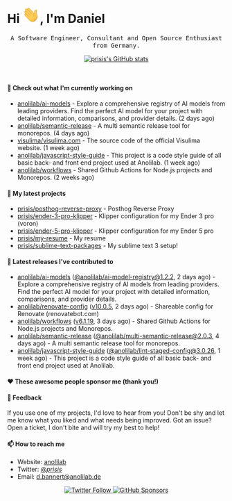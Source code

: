 <h1>Hi <img src="https://github.com/prisis/prisis/blob/main/images/hi.gif?raw=true" width="40px" />, I'm Daniel</h1>
<p align="center">
    <samp>A Software Engineer, Consultant and Open Source Enthusiast from Germany.</samp>
</p>

<p align="center">
    <a href="https://github.com/prisis">
        <img alt="prisis's GitHub stats" src="https://github-readme-stats.vercel.app/api?username=prisis&count_private=true&show_icons=true&hide_title=true&include_all_commits=true">
    </a>
</p>

<br/>

#### 👷 Check out what I'm currently working on

- [anolilab/ai-models](https://github.com/anolilab/ai-models) - Explore a comprehensive registry of AI models from leading providers. Find the perfect AI model for your project with detailed information, comparisons, and provider details. (2 days ago)
- [anolilab/semantic-release](https://github.com/anolilab/semantic-release) - A multi semantic release tool for monorepos. (4 days ago)
- [visulima/visulima.com](https://github.com/visulima/visulima.com) - The source code of the official Visulima website. (1 week ago)
- [anolilab/javascript-style-guide](https://github.com/anolilab/javascript-style-guide) - This project is a code style guide of all basic back- and front end project used at Anolilab. (1 week ago)
- [anolilab/workflows](https://github.com/anolilab/workflows) - Shared Github Actions for Node.js projects and Monorepos. (2 weeks ago)

#### 🌱 My latest projects

- [prisis/posthog-reverse-proxy](https://github.com/prisis/posthog-reverse-proxy) - Posthog Reverse Proxy
- [prisis/ender-3-pro-klipper](https://github.com/prisis/ender-3-pro-klipper) - Klipper configuration for my Ender 3 pro (voron)
- [prisis/ender-5-pro-klipper](https://github.com/prisis/ender-5-pro-klipper) - Klipper configuration for my Ender 5 pro
- [prisis/my-resume](https://github.com/prisis/my-resume) - My resume
- [prisis/sublime-text-packages](https://github.com/prisis/sublime-text-packages) - My sublime text 3 setup!

#### 🔭 Latest releases I've contributed to

- [anolilab/ai-models](https://github.com/anolilab/ai-models) ([@anolilab/ai-model-registry@1.2.2](https://github.com/anolilab/ai-models/releases/tag/%40anolilab/ai-model-registry%401.2.2), 2 days ago) - Explore a comprehensive registry of AI models from leading providers. Find the perfect AI model for your project with detailed information, comparisons, and provider details.
- [anolilab/renovate-config](https://github.com/anolilab/renovate-config) ([v10.0.5](https://github.com/anolilab/renovate-config/releases/tag/v10.0.5), 2 days ago) - Shareable config for Renovate (renovatebot.com)
- [anolilab/workflows](https://github.com/anolilab/workflows) ([v6.1.19](https://github.com/anolilab/workflows/releases/tag/v6.1.19), 3 days ago) - Shared Github Actions for Node.js projects and Monorepos.
- [anolilab/semantic-release](https://github.com/anolilab/semantic-release) ([@anolilab/multi-semantic-release@2.0.3](https://github.com/anolilab/semantic-release/releases/tag/%40anolilab/multi-semantic-release%402.0.3), 4 days ago) - A multi semantic release tool for monorepos.
- [anolilab/javascript-style-guide](https://github.com/anolilab/javascript-style-guide) ([@anolilab/lint-staged-config@3.0.26](https://github.com/anolilab/javascript-style-guide/releases/tag/%40anolilab/lint-staged-config%403.0.26), 1 week ago) - This project is a code style guide of all basic back- and front end project used at Anolilab.

#### ❤️ These awesome people sponsor me (thank you!)


#### 💬 Feedback

If you use one of my projects, I'd love to hear from you! Don't be shy and let me know what you liked
and what needs being improved. Got an issue? Open a ticket, I don't bite and will try my best to help!

#### 📫 How to reach me

- Website: [anolilab](https://anolilab.com)
- Twitter: [@_prisis_](https://twitter.com/_prisis_)
- Email: [d.bannert@anolilab.de](mailto://d.bannert@anolilab.de)

<p align="center">
    <a href="https://twitter.com/_prisis_">
        <img alt="Twitter Follow" src="https://img.shields.io/twitter/follow/_prisis_?style=for-the-badge">
    </a>
    <a href="https://github.com/sponsors/prisis">
        <img alt="GitHub Sponsors" src="https://img.shields.io/static/v1?label=Sponsor&message=%E2%9D%A4&logo=GitHub&style=for-the-badge">
    </a>
</p>
